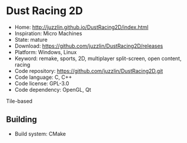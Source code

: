 # Dust Racing 2D

- Home: http://juzzlin.github.io/DustRacing2D/index.html
- Inspiration: Micro Machines
- State: mature
- Download: https://github.com/juzzlin/DustRacing2D/releases
- Platform: Windows, Linux
- Keyword: remake, sports, 2D, multiplayer split-screen, open content, racing
- Code repository: https://github.com/juzzlin/DustRacing2D.git
- Code language: C, C++
- Code license: GPL-3.0
- Code dependency: OpenGL, Qt

Tile-based

## Building

- Build system: CMake
